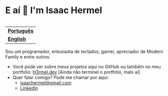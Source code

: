<h1 align="left">E aí 👋 I'm Isaac Hermel</h1>

<table align="right">
  <tr>
    <td>
      <strong>
        <a href="README.md">Português</a>
      </strong>
    </td>
  </tr>
  <tr>
    <td>
      <strong>
        <a href="README-EN.md">English</a>
      </strong>
    </td>
  </tr>
</table>

<p>
  Sou um programador, entusiasta de teclados, gamer, apreciador de Modern Family e entre outros. 
</p>

<ul>
  <li>
    Você pode ver sobre meus projetos aqui no GitHub ou também no meu portfolio: <a href="/">H3rmel.dev</a> [Ainda não terminei o portfolio, mals aí]
  </li>
  <li>
    Quer falar comigo? Pode me chamar por aqui:
    <ul>
      <li>
        <a href="mailto:isaachermel@gmail.com">isaachermel@gmail.com</a>
      </li>
      <li>
        <a href="https://www.linkedin.com/in/isaachermel" target="_blank">LinkedIn</a>
      </li>
    </ul>
  </li>
</ul>
